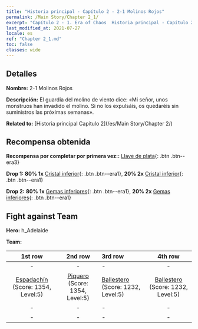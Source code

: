 ```yaml
---
title: "Historia principal - Capítulo 2 - 2-1 Molinos Rojos"
permalink: /Main Story/Chapter 2_1/
excerpt: "Capítulo 2 - 1. Era of Chaos  Historia principal - Capítulo 2_1. 2-1 Molinos Rojos"
last_modified_at: 2021-07-27
locale: es
ref: "Chapter 2_1.md"
toc: false
classes: wide
---
```


## Detalles

 **Nombre:** 2-1 Molinos Rojos

 **Descripción:** El guardia del molino de viento dice: «Mi señor, unos monstruos han invadido el molino. Si no los expulsáis, os quedaréis sin suministros las próximas semanas».

 **Related to:** [Historia principal Capítulo 2](/es/Main Story/Chapter 2/)

## Recompensa obtenida

 **Recompensa por completar por primera vez::** [Llave de plata](/ItemsES/con_693/){: .btn .btn--era3}

 **Drop 1:** **80% 1x** [Cristal inferior](/ItemsES/mat_5/){: .btn .btn--era1}, **20% 2x** [Cristal inferior](/ItemsES/mat_5/){: .btn .btn--era1}

 **Drop 2:** **80% 1x** [Gemas inferiores](/ItemsES/mat_4/){: .btn .btn--era1}, **20% 2x** [Gemas inferiores](/ItemsES/mat_4/){: .btn .btn--era1}


## Fight against Team
 **Hero:** h_Adelaide

 **Team:**


  | 1st row | 2nd row | 3rd row | 4th row |
  |:----:|:----:|:----|:----:|
  | - | - | - | - |
  | [Espadachín](/es/units/Swordsman/) (Score: 1354, Level:5)  | [Piquero](/es/units/Pikeman/) (Score: 1354, Level:5)  | [Ballestero](/es/units/Marksman/) (Score: 1232, Level:5)  | [Ballestero](/es/units/Marksman/) (Score: 1232, Level:5)  |
  | - | - | - | - |
  | - | - | - | - |


